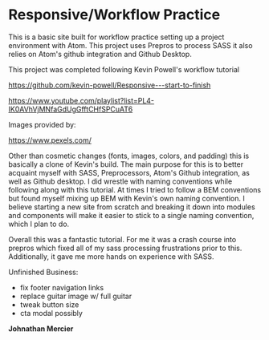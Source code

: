 # Responsive/Workflow Practice

This is a basic site built for workflow practice setting up a project environment with Atom. This project uses Prepros to process SASS it also relies on Atom's github integration and Github Desktop.

This project was completed following Kevin Powell's workflow tutorial

https://github.com/kevin-powell/Responsive---start-to-finish

https://www.youtube.com/playlist?list=PL4-IK0AVhVjMNfaGdUgGfftCHfSPCuAT6

Images provided by:

https://www.pexels.com/

Other than cosmetic changes (fonts, images, colors, and padding) this is basically a clone of Kevin's build. The main purpose for this is to better acquaint myself with SASS, Preprocessors, Atom's Github integration, as well as Github desktop. I did wrestle with naming conventions while following along with this tutorial. At times I tried to follow a BEM conventions but found myself mixing up BEM with Kevin's own naming convention. I believe starting a new site from scratch and breaking it down into modules and components will make it easier to stick to a single naming convention, which I plan to do. 

Overall this was a fantastic tutorial. For me it was a crash course into prepros which fixed all of my sass processing frustrations prior to this. Additionally, it gave me more hands on experience with SASS. 

Unfinished Business:
  - fix footer navigation links
  - replace guitar image w/ full guitar
  - tweak button size
  - cta modal possibly
  
<strong>Johnathan Mercier</strong>
  
 
